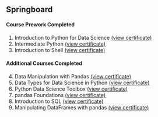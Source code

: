 ## Springboard

#### Course Prework Completed
1. Introduction to Python for Data Science [(view certificate)](https://www.datacamp.com/statement-of-accomplishment/course/9949aa4037145f2ff041bff5ee99b4ec6c8d197d)
2. Intermediate Python [(view certificate)](https://www.datacamp.com/statement-of-accomplishment/course/c52d2a88d8b7f842c5a850afe6eb74f6083dc885)
3. Introduction to Shell [(view certificate)](https://www.datacamp.com/statement-of-accomplishment/course/af40662a612096ae07a8c5a1bc623050e080a7aa)

#### Additional Courses Completed
4. Data Manipulation with Pandas [(view certificate)](https://www.datacamp.com/statement-of-accomplishment/course/f5dfbca2ada8e1bea678cc6befd5e549a8a84948)
5. Data Types for Data Science in Python [(view certificate)](https://www.datacamp.com/statement-of-accomplishment/course/d3a4e477ddfd191d89e4b11cdfa946dc39f968b9)
6. Python Data Science Toolbox [(view certificate)](https://www.datacamp.com/statement-of-accomplishment/course/57fcebe27001cca397df35d9a56849265ede861e)
7. pandas Foundations [(view certificate)](https://www.datacamp.com/statement-of-accomplishment/course/5ce7567423d1b21da124deb4972a131aafbcb11c)
8. Introduction to SQL [(view certificate)](https://www.datacamp.com/statement-of-accomplishment/course/2e1a017992d002bb8f7edfe3988200d1307a7782)
9. Manipulating DataFrames with pandas [(view certificate)](https://www.datacamp.com/statement-of-accomplishment/course/d666f5dd86b97b9eb60834e3ddca1520c20ebfe9)


